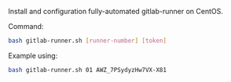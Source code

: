 Install and configuration fully-automated gitlab-runner on CentOS.

Command:
```bash
bash gitlab-runner.sh [runner-number] [token]
```

Example using:
```bash
bash gitlab-runner.sh 01 AWZ_7PSydyzHw7VX-X81
```